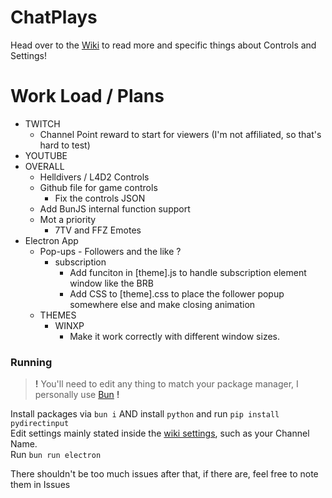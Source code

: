 # ChatPlays
Head over to the [Wiki](https://github.com/AlgorithmicPolicyIndex/ChatPlays/wiki) to read more and specific things about Controls and Settings!


# Work Load / Plans
 - TWITCH
 	- Channel Point reward to start for viewers (I'm not affiliated, so that's hard to test)
 - YOUTUBE
 - OVERALL
	- Helldivers / L4D2 Controls
 	- Github file for game controls
		- Fix the controls JSON
 	- Add BunJS internal function support
	- Mot a priority
		- 7TV and FFZ Emotes
 - Electron App
	- Pop-ups - Followers and the like ?
		- subscription
			- Add funciton in \[theme\].js to handle subscription element window like the BRB
			- Add CSS to \[theme\].css to place the follower popup somewhere else and make closing animation
 	- THEMES
		- WINXP
			- Make it work correctly with different window sizes.

### Running
> **!** You'll need to edit any thing to match your package manager, I personally use [Bun](https://bun.sh) **!**

Install packages via `bun i` AND install `python` and run `pip install pydirectinput`  
Edit settings mainly stated inside the [wiki settings](https://github.com/AlgorithmicPolicyIndex/ChatPlays/wiki/Settings#main-settings), such as your Channel Name.  
Run `bun run electron`  

There shouldn't be too much issues after that, if there are, feel free to note them in Issues